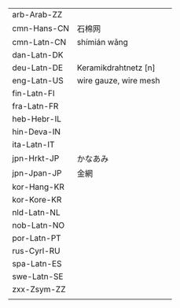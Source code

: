 | | | |
|-|-|-|
| arb-Arab-ZZ |  |  |
| cmn-Hans-CN | 石棉网 |  |
| cmn-Latn-CN | shímián wǎng |  |
| dan-Latn-DK |  |  |
| deu-Latn-DE | Keramikdrahtnetz [n] |  |
| eng-Latn-US | wire gauze, wire mesh |  |
| fin-Latn-FI |  |  |
| fra-Latn-FR |  |  |
| heb-Hebr-IL |  |  |
| hin-Deva-IN |  |  |
| ita-Latn-IT |  |  |
| jpn-Hrkt-JP | かなあみ |  |
| jpn-Jpan-JP | 金網 |  |
| kor-Hang-KR |  |  |
| kor-Kore-KR |  |  |
| nld-Latn-NL |  |  |
| nob-Latn-NO |  |  |
| por-Latn-PT |  |  |
| rus-Cyrl-RU |  |  |
| spa-Latn-ES |  |  |
| swe-Latn-SE |  |  |
| zxx-Zsym-ZZ |  |  |
|  |  |  |

